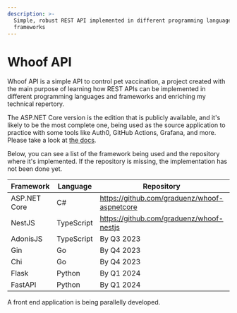 ```yaml
---
description: >-
  Simple, robust REST API implemented in different programming languages and
  frameworks
---
```


# Whoof API

Whoof API is a simple API to control pet vaccination, a project created with the main purpose of learning how REST APIs can be implemented in different programming languages and frameworks and enriching my technical repertory.

The ASP.NET Core version is the edition that is publicly available, and it's likely to be the most complete one, being used as the source application to practice with some tools like Auth0, GitHub Actions, Grafana, and more. Please take a look at [the docs](https://github.com/graduenz/whoof-aspnetcore).

Below, you can see a list of the framework being used and the repository where it's implemented. If the repository is missing, the implementation has not been done yet.

<table><thead><tr><th width="168">Framework</th><th width="121.33333333333331">Language</th><th width="358">Repository</th><th data-type="select">Status</th></tr></thead><tbody><tr><td>ASP.NET Core</td><td>C#</td><td><a href="https://github.com/graduenz/whoof-aspnetcore">https://github.com/graduenz/whoof-aspnetcore</a></td><td></td></tr><tr><td>NestJS</td><td>TypeScript</td><td><a href="https://github.com/graduenz/whoof-nestjs">https://github.com/graduenz/whoof-nestjs</a></td><td></td></tr><tr><td>AdonisJS</td><td>TypeScript</td><td>By Q3 2023</td><td></td></tr><tr><td>Gin</td><td>Go</td><td>By Q4 2023</td><td></td></tr><tr><td>Chi</td><td>Go</td><td>By Q4 2023</td><td></td></tr><tr><td>Flask</td><td>Python</td><td>By Q1 2024</td><td></td></tr><tr><td>FastAPI</td><td>Python</td><td>By Q1 2024</td><td></td></tr></tbody></table>

A front end application is being parallelly developed.
